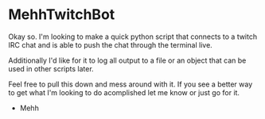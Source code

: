 # MehhTwitchBot

Okay so. I'm looking to make a quick python script that connects to a twitch IRC chat and is able to push the chat through the terminal live. 

Additionally I'd like for it to log all output to a file or an object that can be used in other scripts later. 

Feel free to pull this down and mess around with it. If you see a better way to get what I'm looking to do acomplished let me know or just go for it. 


- Mehh

